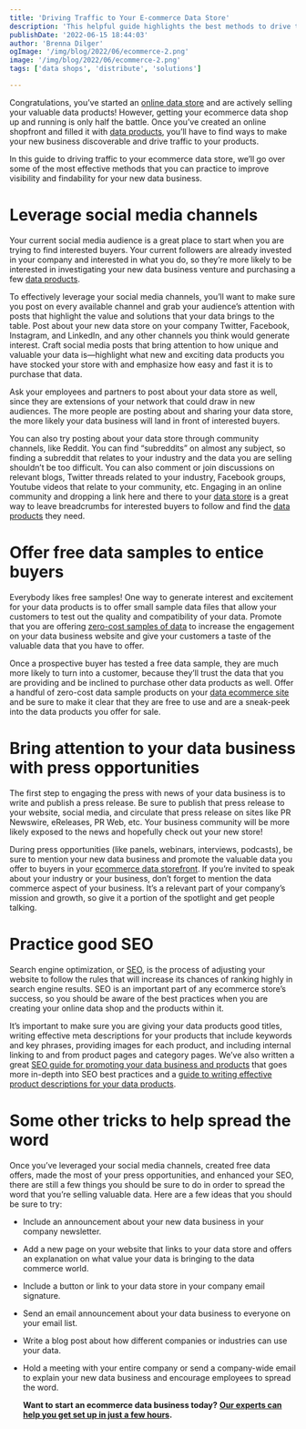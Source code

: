 ```yaml
---
title: 'Driving Traffic to Your E-commerce Data Store'
description: 'This helpful guide highlights the best methods to drive traffic to your e-commerce data store.'
publishDate: '2022-06-15 18:44:03'
author: 'Brenna Dilger'
ogImage: '/img/blog/2022/06/ecommerce-2.png'
image: '/img/blog/2022/06/ecommerce-2.png'
tags: ['data shops', 'distribute', 'solutions']

---
```

Congratulations, you’ve started an [online data store](https://www.narrative.io/data-shops) and are actively selling your valuable data products! However, getting your ecommerce data shop up and running is only half the battle. Once you’ve created an online shopfront and filled it with [data products](https://blog.narrative.io/5-steps-to-building-a-successful-data-product), you’ll have to find ways to make your new business discoverable and drive traffic to your products. 

In this guide to driving traffic to your ecommerce data store, we’ll go over some of the most effective methods that you can practice to improve visibility and findability for your new data business.

**Leverage social media channels**
==================================

Your current social media audience is a great place to start when you are trying to find interested buyers. Your current followers are already invested in your company and interested in what you do, so they’re more likely to be interested in investigating your new data business venture and purchasing a few [data products](https://blog.narrative.io/5-steps-to-building-a-successful-data-product). 

To effectively leverage your social media channels, you’ll want to make sure you post on every available channel and grab your audience’s attention with posts that highlight the value and solutions that your data brings to the table. Post about your new data store on your company Twitter, Facebook, Instagram, and LinkedIn, and any other channels you think would generate interest. Craft social media posts that bring attention to how unique and valuable your data is—highlight what new and exciting data products you have stocked your store with and emphasize how easy and fast it is to purchase that data. 

Ask your employees and partners to post about your data store as well, since they are extensions of your network that could draw in new audiences. The more people are posting about and sharing your data store, the more likely your data business will land in front of interested buyers.  

You can also try posting about your data store through community channels, like Reddit. You can find “subreddits” on almost any subject, so finding a subreddit that relates to your industry and the data you are selling shouldn’t be too difficult. You can also comment or join discussions on relevant blogs, Twitter threads related to your industry, Facebook groups, Youtube videos that relate to your community, etc. Engaging in an online community and dropping a link here and there to your [data store](https://www.narrative.io/data-shops) is a great way to leave breadcrumbs for interested buyers to follow and find the [data products](https://blog.narrative.io/5-steps-to-building-a-successful-data-product) they need. 

**Offer free data samples to entice buyers** 
=============================================

Everybody likes free samples! One way to generate interest and excitement for your data products is to offer small sample data files that allow your customers to test out the quality and compatibility of your data. Promote that you are offering [zero-cost samples of data](https://blog.narrative.io/zero-cost-data-streams) to increase the engagement on your data business website and give your customers a taste of the valuable data that you have to offer. 

Once a prospective buyer has tested a free data sample, they are much more likely to turn into a customer, because they’ll trust the data that you are providing and be inclined to purchase other data products as well. Offer a handful of zero-cost data sample products on your [data ecommerce site](https://www.narrative.io/data-shops) and be sure to make it clear that they are free to use and are a sneak-peek into the data products you offer for sale.

**Bring attention to your data business with press opportunities**
==================================================================

The first step to engaging the press with news of your data business is to write and publish a press release. Be sure to publish that press release to your website, social media, and circulate that press release on sites like PR Newswire, eReleases, PR Web, etc. Your business community will be more likely exposed to the news and hopefully check out your new store!

During press opportunities (like panels, webinars, interviews, podcasts), be sure to mention your new data business and promote the valuable data you offer to buyers in your [ecommerce data storefront](https://www.narrative.io/data-shops). If you’re invited to speak about your industry or your business, don’t forget to mention the data commerce aspect of your business. It’s a relevant part of your company’s mission and growth, so give it a portion of the spotlight and get people talking. 

**Practice good SEO** 
======================

Search engine optimization, or [SEO](https://blog.narrative.io/5-seo-tips-to-help-buyers-find-your-data-products), is the process of adjusting your website to follow the rules that will increase its chances of ranking highly in search engine results. SEO is an important part of any ecommerce store’s success, so you should be aware of the best practices when you are creating your online data shop and the products within it. 

It’s important to make sure you are giving your data products good titles, writing effective meta descriptions for your products that include keywords and key phrases, providing images for each product, and including internal linking to and from product pages and category pages. We’ve also written a great [SEO guide for promoting your data business and products](https://blog.narrative.io/5-seo-tips-to-help-buyers-find-your-data-products) that goes more in-depth into SEO best practices and a [guide to writing effective product descriptions for your data products](https://blog.narrative.io/how-to-write-a-good-data-product-description). 

**Some other tricks to help spread the word**
=============================================

Once you’ve leveraged your social media channels, created free data offers, made the most of your press opportunities, and enhanced your SEO, there are still a few things you should be sure to do in order to spread the word that you’re selling valuable data. Here are a few ideas that you should be sure to try: 

*   Include an announcement about your new data business in your company newsletter. 
*   Add a new page on your website that links to your data store and offers an explanation on what value your data is bringing to the data commerce world. 
*   Include a button or link to your data store in your company email signature. 
*   Send an email announcement about your data business to everyone on your email list.
*   Write a blog post about how different companies or industries can use your data.
*   Hold a meeting with your entire company or send a company-wide email to explain your new data business and encourage employees to spread the word.  
      
    **Want to start an ecommerce data business today?** [**Our experts can help you get set up in just a few hours**](https://www.narrative.io/demo)**.**
